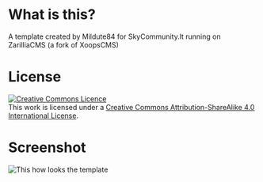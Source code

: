 # What is this?
A template created by Mildute84 for SkyCommunity.lt running on ZarilliaCMS (a fork of XoopsCMS)

# License
<a rel="license" href="http://creativecommons.org/licenses/by-sa/4.0/"><img alt="Creative Commons Licence" style="border-width:0" src="https://i.creativecommons.org/l/by-sa/4.0/88x31.png" /></a><br />This work is licensed under a <a rel="license" href="http://creativecommons.org/licenses/by-sa/4.0/">Creative Commons Attribution-ShareAlike 4.0 International License</a>.

# Screenshot
![This how looks the template](https://raw.githubusercontent.com/SkyCommunity/mildosdesign-zariliacms-template/master/screenshots/skycom%20nesukarpytas%20(milda).jpg "")

